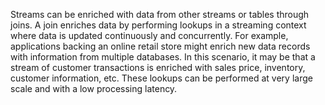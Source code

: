 Streams can be enriched with data from other streams or tables through joins. A join enriches data by performing lookups in a streaming context where data is updated continuously and concurrently. For example, applications backing an online retail store might enrich new data records with information from multiple databases. In this scenario, it may be that a stream of customer transactions is enriched with sales price, inventory, customer information, etc. These lookups can be performed at very large scale and with a low processing latency.

